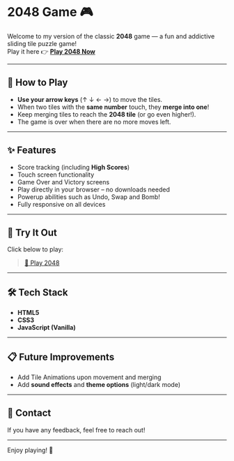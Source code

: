 # 2048 Game 🎮

Welcome to my version of the classic **2048** game — a fun and addictive sliding tile puzzle game!  
Play it here 👉 [**Play 2048 Now**](https://bradleyverrinder.github.io/2048Game/)

---

## 🧩 How to Play

- **Use your arrow keys** (↑ ↓ ← →) to move the tiles.
- When two tiles with the **same number** touch, they **merge into one**!
- Keep merging tiles to reach the **2048 tile** (or go even higher!).
- The game is over when there are no more moves left.

---

## ✨ Features

- Score tracking (including **High Scores**)
- Touch screen functionality
- Game Over and Victory screens
- Play directly in your browser – no downloads needed
- Powerup abilities such as Undo, Swap and Bomb!
- Fully responsive on all devices

---

## 🚀 Try It Out

Click below to play:
> [🔗 Play 2048](https://bradleyverrinder.github.io/2048Game/)

---

## 🛠️ Tech Stack

- **HTML5**
- **CSS3**
- **JavaScript (Vanilla)**

---

## 📋 Future Improvements

- Add Tile Animations upon movement and merging
- Add **sound effects** and **theme options** (light/dark mode)

---

## 📩 Contact

If you have any feedback, feel free to reach out!

---
  
Enjoy playing! 🚀
